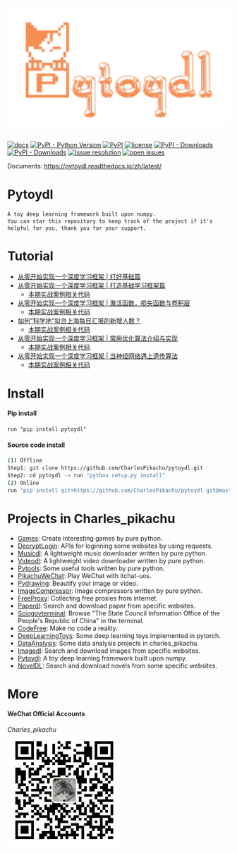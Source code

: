 <div align="center">
  <img src="./docs/logo.png" width="600"/>
</div>
<br />

[![docs](https://img.shields.io/badge/docs-latest-blue)](https://pytoydl.readthedocs.io/zh/latest/)
[![PyPI - Python Version](https://img.shields.io/pypi/pyversions/pytoydl)](https://pypi.org/project/pytoydl/)
[![PyPI](https://img.shields.io/pypi/v/pytoydl)](https://pypi.org/project/pytoydl)
[![license](https://img.shields.io/github/license/CharlesPikachu/pytoydl.svg)](https://github.com/CharlesPikachu/pytoydl/blob/master/LICENSE)
[![PyPI - Downloads](https://pepy.tech/badge/pytoydl)](https://pypi.org/project/pytoydl/)
[![PyPI - Downloads](https://img.shields.io/pypi/dm/pytoydl?style=flat-square)](https://pypi.org/project/pytoydl/)
[![issue resolution](https://isitmaintained.com/badge/resolution/CharlesPikachu/pytoydl.svg)](https://github.com/CharlesPikachu/pytoydl/issues)
[![open issues](https://isitmaintained.com/badge/open/CharlesPikachu/pytoydl.svg)](https://github.com/CharlesPikachu/pytoydl/issues)

Documents: https://pytoydl.readthedocs.io/zh/latest/


# Pytoydl
```
A toy deep learning framework built upon numpy.
You can star this repository to keep track of the project if it's helpful for you, thank you for your support.
```


# Tutorial

- [从零开始实现一个深度学习框架 | 打好基础篇](https://mp.weixin.qq.com/s/ROgnJ1FlpYBvg6aFTTo_Qw)
- [从零开始实现一个深度学习框架 | 打造基础学习框架篇](https://mp.weixin.qq.com/s/7liDeTpMhft1a1P640x7_Q) 
	- [本期实战案例相关代码](./examples/v0.0.1)
- [从零开始实现一个深度学习框架 | 激活函数，损失函数与卷积层](https://mp.weixin.qq.com/s/R0EHL8mZplXrOjIycYzUnQ)
	- [本期实战案例相关代码](./examples/v0.0.2)
- [如何"科学地"拟合上海每日汇报的新增人数？](https://mp.weixin.qq.com/s/C9ecZTOoXpXKun7hvNmD3Q)
	- [本期实战案例相关代码](./examples/coffee)
- [从零开始实现一个深度学习框架 | 常用优化算法介绍与实现](https://mp.weixin.qq.com/s/idz3WKTgreetzQC6CzlSEQ)
	- [本期实战案例相关代码](./examples/v0.0.3)
- [从零开始实现一个深度学习框架 | 当神经网络遇上遗传算法](https://mp.weixin.qq.com/s/pREyKHqycTQzN05wboVp3g)
	- [本期实战案例相关代码](./examples/nnmeetwithga)


# Install

#### Pip install
```
run "pip install pytoydl"
```

#### Source code install
```sh
(1) Offline
Step1: git clone https://github.com/CharlesPikachu/pytoydl.git
Step2: cd pytoydl -> run "python setup.py install"
(2) Online
run "pip install git+https://github.com/CharlesPikachu/pytoydl.git@master"
```


# Projects in Charles_pikachu
- [Games](https://github.com/CharlesPikachu/Games): Create interesting games by pure python.
- [DecryptLogin](https://github.com/CharlesPikachu/DecryptLogin): APIs for loginning some websites by using requests.
- [Musicdl](https://github.com/CharlesPikachu/musicdl): A lightweight music downloader written by pure python.
- [Videodl](https://github.com/CharlesPikachu/videodl): A lightweight video downloader written by pure python.
- [Pytools](https://github.com/CharlesPikachu/pytools): Some useful tools written by pure python.
- [PikachuWeChat](https://github.com/CharlesPikachu/pikachuwechat): Play WeChat with itchat-uos.
- [Pydrawing](https://github.com/CharlesPikachu/pydrawing): Beautify your image or video.
- [ImageCompressor](https://github.com/CharlesPikachu/imagecompressor): Image compressors written by pure python.
- [FreeProxy](https://github.com/CharlesPikachu/freeproxy): Collecting free proxies from internet.
- [Paperdl](https://github.com/CharlesPikachu/paperdl): Search and download paper from specific websites.
- [Sciogovterminal](https://github.com/CharlesPikachu/sciogovterminal): Browse "The State Council Information Office of the People's Republic of China" in the terminal.
- [CodeFree](https://github.com/CharlesPikachu/codefree): Make no code a reality.
- [DeepLearningToys](https://github.com/CharlesPikachu/deeplearningtoys): Some deep learning toys implemented in pytorch.
- [DataAnalysis](https://github.com/CharlesPikachu/dataanalysis): Some data analysis projects in charles_pikachu.
- [Imagedl](https://github.com/CharlesPikachu/imagedl): Search and download images from specific websites.
- [Pytoydl](https://github.com/CharlesPikachu/pytoydl): A toy deep learning framework built upon numpy.
- [NovelDL](https://github.com/CharlesPikachu/noveldl): Search and download novels from some specific websites.


# More

#### WeChat Official Accounts

*Charles_pikachu*  
![img](./docs/pikachu.jpg)